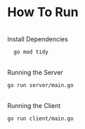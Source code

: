 # How To Run
<br>Install Dependencies</br>

```
  go mod tidy
```

<br>Running the Server</br>

```
go run server/main.go
```

<br>Running the Client</br>

```
go run client/main.go
```
